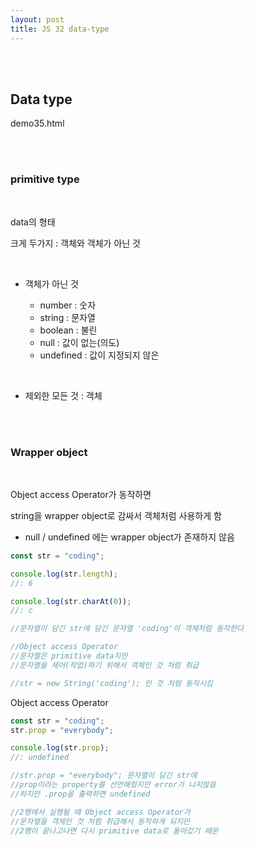 ```yaml
---
layout: post
title: JS 32 data-type
---
```


<br><br>

## Data type

demo35.html

<br><br>

### primitive type

<br>

data의 형태

크게 두가지 : 객체와 객체가 아닌 것

<br>

- 객체가 아닌 것

  - number : 숫자
  - string : 문자열
  - boolean : 불린
  - null : 값이 없는(의도)
  - undefined : 값이 지정되지 않은

<br>

- 제외한 모든 것 : 객체

<br><br>

### Wrapper object

<br>

Object access Operator가 동작하면

string을 wrapper object로 감싸서 객체처럼 사용하게 함

- null / undefined 에는 wrapper object가 존재하지 않음

```javascript
const str = "coding";

console.log(str.length);
//: 6

console.log(str.charAt(0));
//: c

//문자열이 담긴 str에 담긴 문자열 'coding'이 객체처럼 동작한다

//Object access Operator
//문자열은 primitive data지만
//문자열을 제어(작업)하기 위해서 객체인 것 처럼 취급

//str = new String('coding'); 인 것 처럼 동작시킴
```

Object access Operator

```javascript
const str = "coding";
str.prop = "everybody";

console.log(str.prop);
//: undefined

//str.prop = "everybody"; 문자열이 담긴 str에
//prop이라는 property를 선언해줬지만 error가 나지않음
//하지만 .prop을 출력하면 undefined

//2행에서 실행될 때 Object access Operator가
//문자열을 객체인 것 처럼 취급해서 동작하게 되지만
//2행이 끝나고나면 다시 primitive data로 돌아갔기 때문
```

